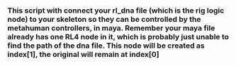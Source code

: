 ### This script with connect your rl_dna file (which is the rig logic node) to your skeleton so they can be controlled by the metahuman controllers, in maya. Remember your maya file already has one RL4 node in it, which is probably just unable to find the path of the dna file. This node will be created as index[1], the original will remain at index[0]
